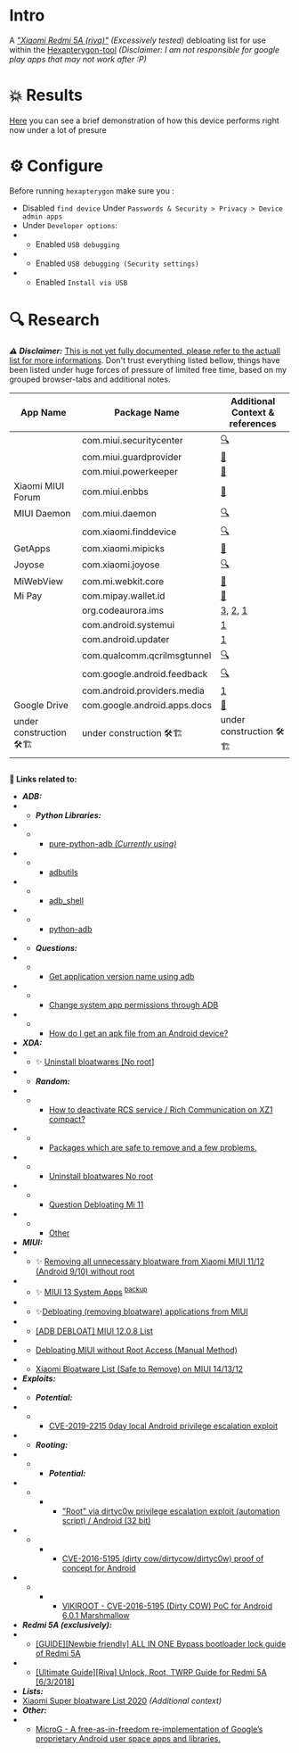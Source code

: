 # Intro
A *["Xiaomi Redmi 5A (riva)"](https://www.gsmarena.com/xiaomi_redmi_5a-8898.php) (Excessively tested)* debloating list for use within the [Hexapterygon-tool](https://github.com/GiorgosXou/hexapterygon) *(Disclaimer: I am not responsible for google play apps that may not work after :P)*

# 💥 Results

[Here](https://odysee.com/hexapterygon:9) you can see a brief demonstration of how this device performs right now under a lot of presure

# ⚙️ Configure 
Before running `hexapterygon` make sure you :
- Disabled `find device` Under `Passwords & Security > Privacy > Device admin apps`
- Under `Developer options`:
- - Enabled `USB debugging`
- - Enabled `USB debugging (Security settings)` 
- - Enabled `Install via USB`


# 🔍 Research
***⚠️ Disclaimer:*** [This is not yet fully documented, please refer to the actuall list for more informations](https://github.com/GiorgosXou/Our-Xiaomi-Redmi-5A-riva-debloating-list/blob/main/devices/Xiaomi%20Redmi%205A%20riva.txt). Don't trust everything listed bellow, things have been listed under huge forces of pressure of limited free time, based on my grouped browser-tabs and additional notes.

|App Name |Package Name |Additional Context & references|
|---|---|---|
||com.miui.securitycenter|[🔍](https://forum.xda-developers.com/t/can-miui-security-center-be-removed.3897111/)|
||com.miui.guardprovider|[🦠](https://research.checkpoint.com/2019/vulnerability-in-xiaomi-pre-installed-security-app/)|
||com.miui.powerkeeper|[🦠](https://forum.xda-developers.com/t/psa-com-miui-powerkeeper-acts-like-a-malware-remove-it-trough-adb-for-increased-performance.4514455/)|
|Xiaomi MIUI Forum|com.miui.enbbs|[🛒](https://www.apkmirror.com/apk/xiaomi-inc-2/xiaomi-miui-forum/xiaomi-miui-forum-2-0-3-release/xiaomi-miui-forum-2-0-3-android-apk-download/)|
|MIUI Daemon|com.miui.daemon|[🔍](https://xiaomiui.net/what-is-the-miui-daemon-app-on-xiaomi-devices-1085/)|
||com.xiaomi.finddevice|[🔍](https://forum.xda-developers.com/t/anybody-knows-how-to-disable-finddevice.3322341/#post-87580581)|
|GetApps|com.xiaomi.mipicks|[🛒](https://apkcombo.com/getapps/com.xiaomi.mipicks/)|
|Joyose|com.xiaomi.joyose|[🔍](https://xiaomiui.net/what-is-the-joyose-app-on-xiaomi-phones-14625/)|
|MiWebView|com.mi.webkit.core|[🛒](https://www.apkmirror.com/apk/xiaomi-inc/miwebview/miwebview-1-41_fallback-release/miwebview-1-41_fallback-android-apk-download/)|
|Mi Pay|com.mipay.wallet.id|[🛒](https://www.apkmirror.com/apk/xiaomi-miui/mi-pay-2/mi-pay-2-0-0-3-release/mi-pay-0-0-3-android-apk-download/)|
||org.codeaurora.ims|[3](https://www.reddit.com/r/Xiaomi/comments/jyps2q/orgcodeauroraims/), [2](https://www.reddit.com/r/OnePlus8T/comments/miiitd/what_is_that_orgcodeauroraims_if_anybody_knows/), [1](https://www.reddit.com/r/GooglePixel/comments/tde8mt/orgcodeauroraims_causing_several_issues/)|
||com.android.systemui|[1](https://stackoverflow.com/questions/29229474/is-it-safe-to-disable-com-android-systemui)|
||com.android.updater|[1](https://forum.xda-developers.com/t/do-not-disable-com-android-updater.4084635/)|
||com.qualcomm.qcrilmsgtunnel |[🔍]( https://www.reddit.com/r/Nexus5/comments/1r1em0/anyone_know_what_comqualcommqcrilmsgtunnel_is/ )|
||com.google.android.feedback|[🔍](https://stackoverflow.com/questions/10812432/how-to-use-send-feeback-feedbackactivity-in-android)|
||com.android.providers.media|[1](https://forum.xda-developers.com/t/q-com-android-providers-media-what-is-this-xd.1336239/)|
|Google Drive|com.google.android.apps.docs|[🛒](https://play.google.com/store/apps/details?id=com.google.android.apps.docs)|
|under construction 🛠️🏗️|under construction 🛠️🏗️|under construction 🛠️🏗️|

##


**🔗 Links related to:**
- ***ADB:***
- - ***Python Libraries:***
- - - [pure-python-adb *(Currently using)*](https://github.com/Swind/pure-python-adb)
- - - [adbutils](https://github.com/openatx/adbutils)
- - - [adb_shell](https://github.com/JeffLIrion/adb_shell)
- - - [python-adb](https://github.com/google/python-adb)
- - ***Questions:***
- - - [Get application version name using adb](https://stackoverflow.com/questions/11942762/get-application-version-name-using-adb)
- - - [Change system app permissions through ADB](https://android.stackexchange.com/questions/136698/change-system-app-permissions-through-adb)
- - - [How do I get an apk file from an Android device?](https://stackoverflow.com/questions/4032960/how-do-i-get-an-apk-file-from-an-android-device/18003462#18003462)
- ***XDA:***
- - ✨ [Uninstall bloatwares \[No root\]](https://forum.xda-developers.com/t/uninstall-bloatwares-no-root.4321387/)
- - ***Random:***
- - - [How to deactivate RCS service / Rich Communication on XZ1 compact?](https://forum.xda-developers.com/t/how-to-deactivate-rcs-service-rich-communication-on-xz1-compact.3730605/#post-75164780)
- - - [Packages which are safe to remove and a few problems.](https://forum.xda-developers.com/t/packages-which-are-safe-to-remove-and-a-few-problems.4006171/)
- - - [Uninstall bloatwares No root](https://forum.xda-developers.com/t/uninstall-bloatwares-no-root.4321387/)
- - - [Question Debloating Mi 11](https://forum.xda-developers.com/t/debloating-mi-11.4242883/)
- - - [Other](https://forum.xda-developers.com/t/delete-this.4203903/page-2)
- ***MIUI:***
- - ✨ [Removing all unnecessary bloatware from Xiaomi MIUI 11/12 (Android 9/10) without root](https://selivan.github.io/2020/02/25/removing-bloatware-from-xiaomi-miui-android.html)
- - ✨ [MIUI 13 System Apps](https://gist.github.com/mcxiaoke/0a4c639d04e94c45eb6c787c0f98940a) <sup>[backup](https://gist.github.com/GiorgosXou/9b5efb522be1a3a398b28a416a522c8b)</sup>
- - ✨[Debloating (removing bloatware) applications from MIUI](https://devcondition.com/article/removing-unneeded-miui-applications/)
- - [\[ADB DEBLOAT\] MIUI 12.0.8 List](https://forum.xda-developers.com/t/adb-debloat-miui-12-0-8-list.4160091/)
- - [Debloating MIUI without Root Access (Manual Method)](https://forum.xda-developers.com/t/debloating-miui-without-root-access-manual-method.4149707/)
- - [Xiaomi Bloatware List (Safe to Remove) on MIUI 14/13/12](https://technastic.com/xiaomi-bloatware-list-miui/)
- ***Exploits:***
- - ***Potential:***
- - - [CVE-2019-2215 0day local Android privilege escalation exploit](https://forum.xda-developers.com/t/cve-2019-2215-0day-local-android-privilege-escalation-exploit.3981873/)
- - ***Rooting:***
- - - ***Potential:***
- - - - ["Root" via dirtyc0w privilege escalation exploit (automation script) / Android (32 bit)](https://gist.github.com/Arinerron/0e99d69d70a778ca13a0087fa6fdfd80)
- - - - [CVE-2016-5195 (dirty cow/dirtycow/dirtyc0w) proof of concept for Android](https://github.com/timwr/CVE-2016-5195)
- - - - [VIKIROOT - CVE-2016-5195 (Dirty COW) PoC for Android 6.0.1 Marshmallow](https://github.com/hyln9/VIKIROOT)
- ***Redmi 5A (exclusively):***
- - [\[GUIDE\]\[Newbie friendly\] ALL IN ONE Bypass bootloader lock guide of Redmi 5A](https://forum.xda-developers.com/t/guide-newbie-friendly-all-in-one-bypass-bootloader-lock-guide-of-redmi-5a.3974581/#post-80371153)
- - [\[Ultimate Guide\]\[Riva\] Unlock, Root, TWRP Guide for Redmi 5A [6/3/2018]](https://forum.xda-developers.com/t/ultimate-guide-riva-unlock-root-twrp-guide-for-redmi-5a-6-3-2018.3759470/)
- ***Lists:***
- [Xiaomi Super bloatware List 2020]( https://lucacesarano.medium.com/xiaomi-super-bloatware-list-2020-db38ace9e9e1 ) *(Additional context)*
- ***Other:***
- - [MicroG - A free-as-in-freedom re-implementation of Google’s proprietary Android user space apps and libraries.](https://microg.org/download.html)






<!-- TODO: bromite - setup coockies shazam photopea-->
